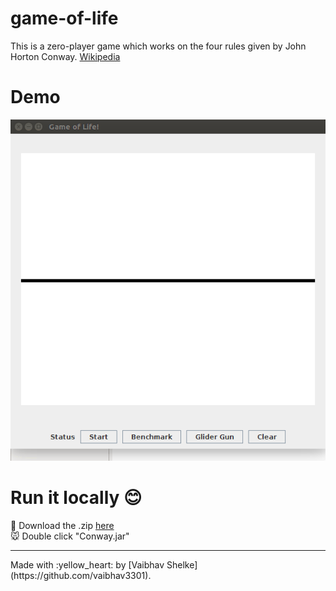 # game-of-life
This is a zero-player game which works on the four rules given by John Horton Conway.
[Wikipedia](https://en.wikipedia.org/wiki/Conway's_Game_of_Life)

# Demo
![gol](gif/gol.gif)

# Run it locally :blush:
:file_folder: Download the .zip [here](https://github.com/vaibhav3301/game-of-life/archive/master.zip)
<br>
:mouse: Double click "Conway.jar"

<hr>
Made with :yellow_heart: by [Vaibhav Shelke](https://github.com/vaibhav3301).
